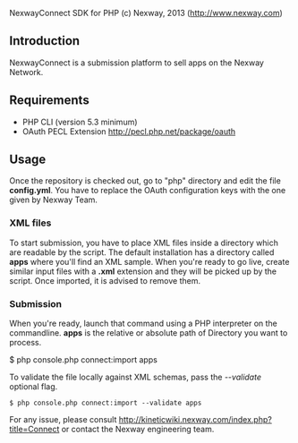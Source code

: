 NexwayConnect SDK for PHP (c) Nexway, 2013 (http://www.nexway.com)

Introduction
------------

NexwayConnect is a submission platform to sell apps on the Nexway Network.

Requirements
------------
- PHP CLI (version 5.3 minimum)
- OAuth PECL Extension http://pecl.php.net/package/oauth

Usage
-----

Once the repository is checked out, go to "php" directory and edit the file **config.yml**.
You have to replace the OAuth configuration keys with the one given by Nexway Team.

### XML files ###

To start submission, you have to place XML files inside a directory which are readable by the script.
The default installation has a directory called **apps** where you'll find an XML sample.
When you're ready to go live, create similar input files with a **.xml** extension and they will be picked up by the script. Once imported, it is advised to remove them.

### Submission ###

When you're ready, launch that command using a PHP interpreter on the commandline. **apps** is the relative or absolute path of Directory you want to process.

  $ php console.php connect:import apps

To validate the file locally against XML schemas, pass the *--validate* optional flag.

	$ php console.php connect:import --validate apps

For any issue, please consult http://kineticwiki.nexway.com/index.php?title=Connect or contact the Nexway engineering team.
